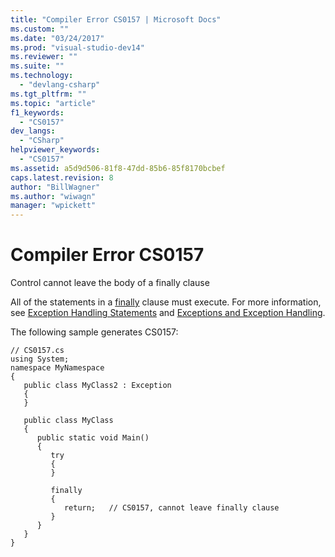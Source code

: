 ```yaml
---
title: "Compiler Error CS0157 | Microsoft Docs"
ms.custom: ""
ms.date: "03/24/2017"
ms.prod: "visual-studio-dev14"
ms.reviewer: ""
ms.suite: ""
ms.technology: 
  - "devlang-csharp"
ms.tgt_pltfrm: ""
ms.topic: "article"
f1_keywords: 
  - "CS0157"
dev_langs: 
  - "CSharp"
helpviewer_keywords: 
  - "CS0157"
ms.assetid: a5d9d506-81f8-47dd-85b6-85f8170bcbef
caps.latest.revision: 8
author: "BillWagner"
ms.author: "wiwagn"
manager: "wpickett"
---
```

# Compiler Error CS0157
Control cannot leave the body of a finally clause  
  
 All of the statements in a [finally](../../csharp/language-reference/keywords/try-catch-finally.md) clause must execute. For more information, see [Exception Handling Statements](../../csharp/language-reference/keywords/exception-handling-statements.md) and [Exceptions and Exception Handling](../../csharp/programming-guide/exceptions/exceptions-and-exception-handling.md).  
  
 The following sample generates CS0157:  
  
```  
// CS0157.cs  
using System;  
namespace MyNamespace  
{  
   public class MyClass2 : Exception  
   {  
   }  
  
   public class MyClass  
   {  
      public static void Main()  
      {  
         try  
         {  
         }  
  
         finally  
         {  
            return;   // CS0157, cannot leave finally clause  
         }  
      }  
   }  
}  
```